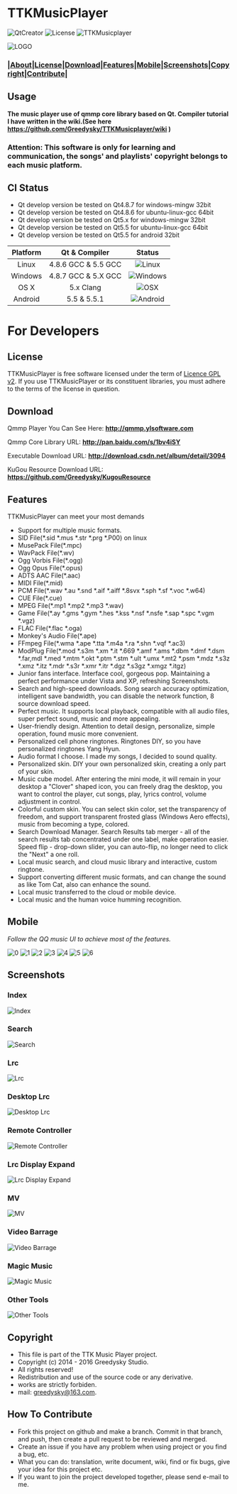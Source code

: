 # TTKMusicPlayer
![QtCreator](https://img.shields.io/badge/Coded%20with-QtCreator%20IDE-blue.svg?style=flat-square)
![License](https://img.shields.io/badge/license-GPL%20V2-yellowgreen.svg?style=flat-square)
![TTKMusicplayer](https://img.shields.io/badge/Greedysky-TTKMusicPlayer-green.svg?style=flat-square)

![LOGO](https://github.com/Greedysky/Resource/blob/master/Screen/logo_pic.png?raw=true)

### **|[About](https://github.com/Greedysky/TTKMusicplayer#usage)|[License](https://github.com/Greedysky/TTKMusicplayer#license)|[Download](https://github.com/Greedysky/TTKMusicplayer#download)|[Features](https://github.com/Greedysky/TTKMusicplayer#features)|[Mobile](https://github.com/Greedysky/TTKMusicplayer#mobile)|[Screenshots](https://github.com/Greedysky/TTKMusicplayer#screenshots)|[Copyright](https://github.com/Greedysky/TTKMusicplayer#copyright)|[Contribute](https://github.com/Greedysky/TTKMusicplayer#how-to-contribute)|**

Usage
----
**The music player use of qmmp core library based on Qt.
Compiler tutorial I have written in the wiki.(See here <u>https://github.com/Greedysky/TTKMusicplayer/wiki</u> )**

### Attention: This software is only for learning and communication, the songs' and playlists' copyright belongs to each music platform.
 
## CI Status
 * Qt develop version be tested on Qt4.8.7 for windows-mingw 32bit
 * Qt develop version be tested on Qt4.8.6 for ubuntu-linux-gcc 64bit
 * Qt develop version be tested on Qt5.x for windows-mingw 32bit
 * Qt develop version be tested on Qt5.5 for ubuntu-linux-gcc 64bit
 * Qt develop version be tested on Qt5.5 for android 32bit
 
| Platform | Qt & Compiler       | Status                                                                                      |
| :---:    | :---:               | :---:                                                                                       |
| Linux    | 4.8.6 GCC & 5.5 GCC    | ![Linux](https://img.shields.io/wercker/ci/wercker/docs.svg)                            |
| Windows  | 4.8.7 GCC & 5.X GCC       | ![Windows](https://img.shields.io/wercker/ci/wercker/docs.svg) |
| OS X     | 5.x Clang     | ![OSX](https://img.shields.io/badge/build-unknown-lightgrey.svg?style=flat-square)                           |
| Android     | 5.5 & 5.5.1     | ![Android](https://img.shields.io/wercker/ci/wercker/docs.svg)                          |
 
# For Developers

License
---
TTKMusicPlayer is free software licensed under the term of [Licence GPL v2](https://github.com/Greedysky/TTKMusicplayer/blob/master/LICENSE). If you use TTKMusicPlayer or its constituent libraries, you must adhere to the terms of the license in question.

Download
---
Qmmp Player You Can See Here: **<u>http://qmmp.ylsoftware.com</u>**

Qmmp Core Library URL: **<u>http://pan.baidu.com/s/1bv4iSY</u>**

Executable Download URL: **<u>http://download.csdn.net/album/detail/3094</u>**

KuGou Resource Download URL: **<u>https://github.com/Greedysky/KugouResource</u>**

Features
-------
TTKMusicPlayer can meet your most demands
 * Support for multiple music formats.
 * SID File(*.sid *.mus *.str *.prg *.P00) on linux
 * MusePack File(*.mpc)
 * WavPack File(*.wv)
 * Ogg Vorbis File(*.ogg)
 * Ogg Opus File(*.opus)
 * ADTS AAC File(*.aac)
 * MIDI File(*.mid)
 * PCM File(*.wav *.au *.snd *.aif *.aiff *.8svx *.sph *.sf *.voc *.w64)
 * CUE File(*.cue)
 * MPEG File(*.mp1 *.mp2 *.mp3 *.wav)
 * Game File(*.ay *.gms *.gym *.hes *.kss *.nsf *.nsfe *.sap *.spc *.vgm *.vgz)
 * FLAC File(*.flac *.oga)
 * Monkey's Audio File(*.ape)
 * FFmpeg File(*.wma *.ape *.tta *.m4a *.ra *.shn *.vqf *.ac3)
 * ModPlug File(*.mod *.s3m *.xm *.it *.669 *.amf *.ams *.dbm *.dmf *.dsm *.far,mdl *.med *.mtm 
                *.okt *.ptm *.stm *.ult *.umx *.mt2 *.psm *.mdz *.s3z *.xmz *.itz *.mdr *.s3r
                *.xmr *.itr *.dgz *.s3gz *.xmgz *.itgz)
 * Junior fans interface. Interface cool, gorgeous pop. Maintaining a perfect performance under Vista and XP, refreshing
Screenshots.
 * Search and high-speed downloads. Song search accuracy optimization, intelligent save bandwidth, you can disable the network function, 8 source download speed.
 * Perfect music. It supports local playback, compatible with all audio files, super perfect sound, music and more appealing.
 * User-friendly design. Attention to detail design, personalize, simple operation, found music more convenient.
 * Personalized cell phone ringtones. Ringtones DIY, so you have personalized ringtones Yang Hyun.
 * Audio format I choose. I made my songs, I decided to sound quality.
 * Personalized skin. DIY your own personalized skin, creating a only part of your skin.
 * Music cube model. After entering the mini mode, it will remain in your desktop a "Clover" shaped icon, you can freely drag the desktop, you want to control the player, cut songs, play, lyrics control, volume adjustment in control.
 * Colorful custom skin. You can select skin color, set the transparency of freedom, and support transparent frosted glass (Windows Aero effects), music from becoming a type, colored.
 * Search Download Manager. Search Results tab merger - all of the search results tab concentrated under one label, make operation easier. Speed flip - drop-down slider, you can auto-flip, no longer need to click the "Next" a one roll.
 * Local music search, and cloud music library and interactive, custom ringtone.
 * Support converting different music formats, and can change the sound as like Tom Cat, also can enhance the sound.
 * Local music transferred to the cloud or mobile device.
 * Local music and the human voice humming recognition.

Mobile
----
*Follow the QQ music UI to achieve most of the features.*

![0](https://github.com/Greedysky/Resource/blob/master/Screen/TTKMobile/0.png?raw=true)
![1](https://github.com/Greedysky/Resource/blob/master/Screen/TTKMobile/1.png?raw=true)
![2](https://github.com/Greedysky/Resource/blob/master/Screen/TTKMobile/2.png?raw=true)
![3](https://github.com/Greedysky/Resource/blob/master/Screen/TTKMobile/3.png?raw=true)
![4](https://github.com/Greedysky/Resource/blob/master/Screen/TTKMobile/4.png?raw=true)
![5](https://github.com/Greedysky/Resource/blob/master/Screen/TTKMobile/5.png?raw=true)
![6](https://github.com/Greedysky/Resource/blob/master/Screen/TTKMobile/6.png?raw=true)

Screenshots
----
### Index
![Index](https://github.com/Greedysky/Resource/blob/master/Screen/1.jpg?raw=true)

### Search
![Search](https://github.com/Greedysky/Resource/blob/master/Screen/2.jpg?raw=true)

### Lrc
![Lrc](https://github.com/Greedysky/Resource/blob/master/Screen/3.jpg?raw=true)

### Desktop Lrc
![Desktop Lrc](https://github.com/Greedysky/Resource/blob/master/Screen/4.jpg?raw=true)

### Remote Controller
![Remote Controller](https://github.com/Greedysky/Resource/blob/master/Screen/5.jpg?raw=true)

### Lrc Display Expand
![Lrc Display Expand](https://github.com/Greedysky/Resource/blob/master/Screen/6.jpg?raw=true)

### MV
![MV](https://github.com/Greedysky/Resource/blob/master/Screen/7.jpg?raw=true)

### Video Barrage
![Video Barrage](https://github.com/Greedysky/Resource/blob/master/Screen/8.jpg?raw=true)

### Magic Music
![Magic Music](https://github.com/Greedysky/Resource/blob/master/Screen/9.jpg?raw=true)

### Other Tools
![Other Tools](https://github.com/Greedysky/Resource/blob/master/Screen/10.jpg?raw=true)

Copyright
-------
 * This file is part of the TTK Music Player project.
 * Copyright (c) 2014 - 2016 Greedysky Studio.
 * All rights reserved!
 * Redistribution and use of the source code or any derivative.
 * works are strictly forbiden.
 * mail: greedysky@163.com.
 
How To Contribute
-------
 * Fork this project on github and make a branch. Commit in that branch, and push, then create a pull request to be reviewed and merged.
 * Create an issue if you have any problem when using project or you find a bug, etc.
 * What you can do: translation, write document, wiki, find or fix bugs, give your idea for this project etc.
 * If you want to join the project developed together, please send e-mail to me.